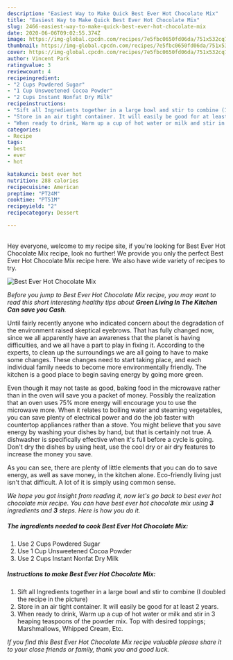 ```yaml
---
description: "Easiest Way to Make Quick Best Ever Hot Chocolate Mix"
title: "Easiest Way to Make Quick Best Ever Hot Chocolate Mix"
slug: 2466-easiest-way-to-make-quick-best-ever-hot-chocolate-mix
date: 2020-06-06T09:02:55.374Z
image: https://img-global.cpcdn.com/recipes/7e5fbc0650fd06da/751x532cq70/best-ever-hot-chocolate-mix-recipe-main-photo.jpg
thumbnail: https://img-global.cpcdn.com/recipes/7e5fbc0650fd06da/751x532cq70/best-ever-hot-chocolate-mix-recipe-main-photo.jpg
cover: https://img-global.cpcdn.com/recipes/7e5fbc0650fd06da/751x532cq70/best-ever-hot-chocolate-mix-recipe-main-photo.jpg
author: Vincent Park
ratingvalue: 3
reviewcount: 4
recipeingredient:
- "2 Cups Powdered Sugar"
- "1 Cup Unsweetened Cocoa Powder"
- "2 Cups Instant Nonfat Dry Milk"
recipeinstructions:
- "Sift all Ingredients together in a large bowl and stir to combine (I doubled the recipe in the picture)"
- "Store in an air tight container. It will easily be good for at least 2 years."
- "When ready to drink, Warm up a cup of hot water or milk and stir in 3 heaping teaspoons of the powder mix. Top with desired toppings; Marshmallows, Whipped Cream, Etc."
categories:
- Recipe
tags:
- best
- ever
- hot

katakunci: best ever hot 
nutrition: 288 calories
recipecuisine: American
preptime: "PT24M"
cooktime: "PT51M"
recipeyield: "2"
recipecategory: Dessert

---
```

<br>
Hey everyone, welcome to my recipe site, if you're looking for Best Ever Hot Chocolate Mix recipe, look no further! We provide you only the perfect Best Ever Hot Chocolate Mix recipe here. We also have wide variety of recipes to try.
<br>


![Best Ever Hot Chocolate Mix](https://img-global.cpcdn.com/recipes/7e5fbc0650fd06da/751x532cq70/best-ever-hot-chocolate-mix-recipe-main-photo.jpg)

<i>Before you jump to Best Ever Hot Chocolate Mix recipe, you may want to read this short interesting healthy tips about 
<strong>Green Living In The Kitchen Can save you Cash</strong>.</i>
</br>

Until fairly recently anyone who indicated concern about the degradation of the environment raised skeptical eyebrows. That has fully changed now, since we all apparently have an awareness that the planet is having difficulties, and we all have a part to play in fixing it. According to the experts, to clean up the surroundings we are all going to have to make some changes. These changes need to start taking place, and each individual family needs to become more environmentally friendly. The kitchen is a good place to begin saving energy by going more green.

Even though it may not taste as good, baking food in the microwave rather than in the oven will save you a packet of money. Possibly the realization that an oven uses 75% more energy will encourage you to use the microwave more. When it relates to boiling water and steaming vegetables, you can save plenty of electrical power and do the job faster with countertop appliances rather than a stove. You might believe that you save energy by washing your dishes by hand, but that is certainly not true. A dishwasher is specifically effective when it's full before a cycle is going. Don't dry the dishes by using heat, use the cool dry or air dry features to increase the money you save.

As you can see, there are plenty of little elements that you can do to save energy, as well as save money, in the kitchen alone. Eco-friendly living just isn't that difficult. A lot of it is simply using common sense.


<i>We hope you got insight from reading it, now let's go back to best ever hot chocolate mix recipe. You can have best ever hot chocolate mix using <strong>3</strong> ingredients and <strong>3</strong> steps. Here is how you do it.
</i>

##### The ingredients needed to cook Best Ever Hot Chocolate Mix:

1. Use 2 Cups Powdered Sugar
1. Use 1 Cup Unsweetened Cocoa Powder
1. Use 2 Cups Instant Nonfat Dry Milk


##### Instructions to make Best Ever Hot Chocolate Mix:

1. Sift all Ingredients together in a large bowl and stir to combine (I doubled the recipe in the picture)
1. Store in an air tight container. It will easily be good for at least 2 years.
1. When ready to drink, Warm up a cup of hot water or milk and stir in 3 heaping teaspoons of the powder mix. Top with desired toppings; Marshmallows, Whipped Cream, Etc.


<i>If you find this Best Ever Hot Chocolate Mix recipe valuable please share it to your close friends or family, thank you and good luck.</i>
